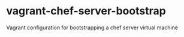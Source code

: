 vagrant-chef-server-bootstrap
=============================

Vagrant configuration for bootstrapping a chef server virtual machine